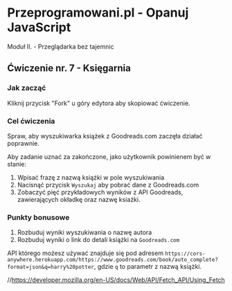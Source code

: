 # Przeprogramowani.pl - Opanuj JavaScript

Moduł II. - Przeglądarka bez tajemnic

## Ćwiczenie nr. 7 - Księgarnia

### Jak zacząć

Kliknij przycisk "Fork" u góry edytora aby skopiować ćwiczenie.

### Cel ćwiczenia

Spraw, aby wyszukiwarka książek z Goodreads.com zaczęła działać poprawnie. 

Aby zadanie uznać za zakończone, jako użytkownik powinienem być w stanie:
1. Wpisać frazę z nazwą książki w pole wyszukiwania
2. Nacisnąć przycisk `Wyszukaj` aby pobrać dane z Goodreads.com
3. Zobaczyć pięć przykładowych wyników z API Goodreads, zawierających okładkę oraz nazwę ksiażki.

### Punkty bonusowe

1. Rozbuduj wyniki wyszukiwania o nazwę autora
2. Rozbuduj wyniki o link do detali książki na `Goodreads.com`

API którego możesz używać znajduje się pod adresem `https://cors-anywhere.herokuapp.com/https://www.goodreads.com/book/auto_complete?format=json&q=harry%20potter`, gdzie `q` to parametr z nazwą książki.

//https://developer.mozilla.org/en-US/docs/Web/API/Fetch_API/Using_Fetch